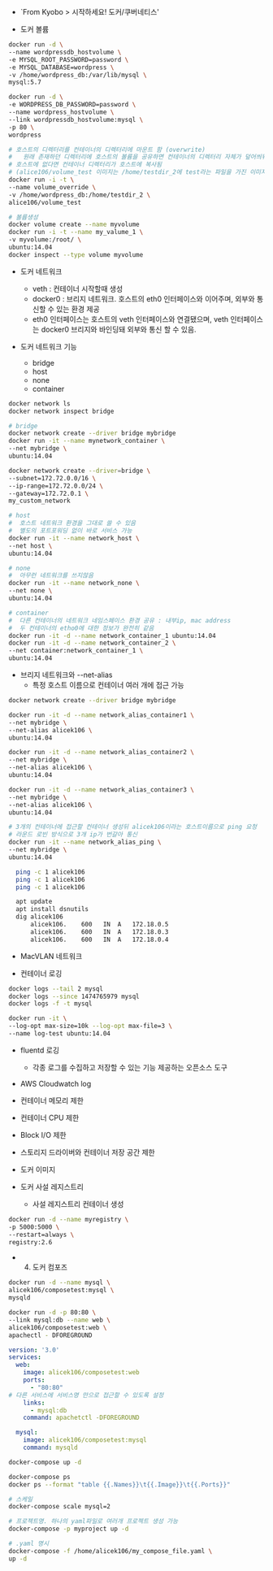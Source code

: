 

- `From Kyobo > 시작하세요! 도커/쿠버네티스'

- 도커 볼륨

```sh
docker run -d \
--name wordpressdb_hostvolume \
-e MYSQL_ROOT_PASSWORD=password \
-e MYSQL_DATABASE=wordpress \
-v /home/wordpress_db:/var/lib/mysql \
mysql:5.7

docker run -d \
-e WORDPRESS_DB_PASSWORD=password \
--name wordpress_hostvolume \
--link wordpressdb_hostvolume:mysql \
-p 80 \
wordpress

# 호스트의 디렉터리를 컨테이너의 디렉터리에 마운트 함 (overwrite)
#   원래 존재하던 디렉터리에 호스트의 볼륨을 공유하면 컨테이너의 디렉터리 자체가 덮어씌워짐
# 호스트에 없다면 컨테이너 디렉터리가 호스트에 복사됨
# (alice106/volume_test 이미지는 /home/testdir_2에 test라는 파일을 가진 이미지임!)
docker run -i -t \
--name volume_override \
-v /home/wordpress_db:/home/testdir_2 \
alice106/volume_test

# 볼륩생성
docker volume create --name myvolume
docker run -i -t --name my_valume_1 \
-v myvolume:/root/ \
ubuntu:14.04
docker inspect --type volume myvolume
```


- 도커 네트워크
  - veth : 컨테이너 시작할때 생성
  - docker0 : 브리지 네트워크. 호스트의 eth0 인터페이스와 이어주며, 외부와 통신할 수 있는 환경 제공
  - eth0 인터페이스는 호스트의 veth 인터페이스와 연결됐으며, veth 인터페이스는 docker0 브리지와 바인딩돼 외부와 통신 할 수 있음.

- 도커 네트워크 기능
  - bridge
  - host
  - none
  - container


```sh
docker network ls
docker network inspect bridge

# bridge
docker network create --driver bridge mybridge
docker run -it --name mynetwork_container \
--net mybridge \
ubuntu:14.04

docker network create --driver=bridge \
--subnet=172.72.0.0/16 \
--ip-range=172.72.0.0/24 \
--gateway=172.72.0.1 \
my_custom_network

# host
#  호스트 네트워크 환경을 그대로 쓸 수 있음
#  별도의 포트포워딩 없이 바로 서비스 가능
docker run -it --name network_host \
--net host \
ubuntu:14.04

# none
#  아무런 네트워크를 쓰지않음
docker run -it --name network_none \
--net none \
ubuntu:14.04

# container
#  다른 컨테이너의 네트워크 네임스페이스 환경 공유 : 내부ip, mac address
#  두 컨테이너의 etho0에 대한 정보가 완전히 같음
docker run -it -d --name network_container_1 ubuntu:14.04
docker run -it -d --name network_container_2 \
--net container:network_container_1 \
ubuntu:14.04
```

- 브리지 네트워크와 --net-alias
  - 특정 호스트 이름으로 컨테이너 여러 개에 접근 가능

```sh
docker network create --driver bridge mybridge

docker run -it -d --name network_alias_container1 \
--net mybridge \
--net-alias alicek106 \
ubuntu:14.04

docker run -it -d --name network_alias_container2 \
--net mybridge \
--net-alias alicek106 \
ubuntu:14.04

docker run -it -d --name network_alias_container3 \
--net mybridge \
--net-alias alicek106 \
ubuntu:14.04

# 3개의 컨테이너에 접근할 컨테이너 생성뒤 alicek106이라는 호스트이름으로 ping 요청
# 라운드 로빈 방식으로 3개 ip가 번갈아 통신
docker run -it --name network_alias_ping \
--net mybridge \
ubuntu:14.04

  ping -c 1 alicek106
  ping -c 1 alicek106
  ping -c 1 alicek106

  apt update
  apt install dsnutils
  dig alicek106
      alicek106.    600   IN  A   172.18.0.5
      alicek106.    600   IN  A   172.18.0.3
      alicek106.    600   IN  A   172.18.0.4
```

- MacVLAN 네트워크


- 컨테이너 로깅



```sh
docker logs --tail 2 mysql
docker logs --since 1474765979 mysql
docker logs -f -t mysql

docker run -it \
--log-opt max-size=10k --log-opt max-file=3 \
--name log-test ubuntu:14.04
```


- fluentd 로깅
  - 각종 로그를 수집하고 저장할 수 있는 기능 제공하는 오픈소스 도구

- AWS Cloudwatch log




- 컨테이너 메모리 제한

- 컨테이너 CPU 제한

- Block I/O 제한


- 스토리지 드라이버와 컨테이너 저장 공간 제한


- 도커 이미지


- 도커 사설 레지스트리
  - 사설 레지스트리 컨테이너 생성

```sh
docker run -d --name myregistry \
-p 5000:5000 \
--restart=always \
registry:2.6
```


- 04. 도커 컴포즈

```sh
docker run -d --name mysql \
alicek106/composetest:mysql \
mysqld

docker run -d -p 80:80 \
--link mysql:db --name web \
alicek106/composetest:web \
apachectl - DFOREGROUND
```

```yaml
version: '3.0'
services:
  web:
    image: alicek106/composetest:web
    ports:
      - "80:80"
# 다른 서비스에 서비스명 만으로 접근할 수 있도록 설정
    links:
      - mysql:db
    command: apachetctl -DFOREGROUND

  mysql:
    image: alicek106/composetest:mysql
    command: mysqld
```

```sh
docker-compose up -d

docker-compose ps
docker ps --format "table {{.Names}}\t{{.Image}}\t{{.Ports}}"

# 스케일
docker-compose scale mysql=2

# 프로젝트명. 하나의 yaml파일로 여러개 프로젝트 생성 가능
docker-compose -p myproject up -d

# .yaml 명시
docker-compose -f /home/alicek106/my_compose_file.yaml \
up -d
```



